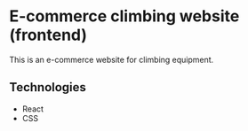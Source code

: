 # E-commerce climbing website (frontend)

This is an e-commerce website for climbing equipment. 

## Technologies
- React
- CSS
